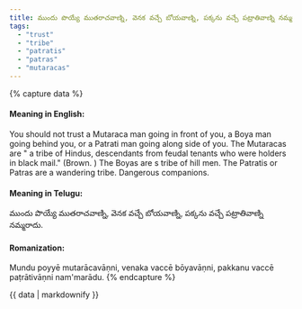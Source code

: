 ```yaml
---
title: ముందు పొయ్యే ముతరాచవాణ్ని, వెనక వచ్చే బోయవాణ్ని, పక్కను వచ్చే పట్రాతివాణ్ని నమ్మరాదు.
tags:
  - "trust"
  - "tribe"
  - "patratis"
  - "patras"
  - "mutaracas"
---
```


{% capture data %}
#### Meaning in English:
You should not trust a Mutaraca man going in front of you, a Boya man going behind you, or a Patrati man going along side of you.
The Mutaracas are " a tribe of Hindus, descendants from feudal tenants who were holders in black mail." (Brown. ) The Boyas are s tribe of hill men. The Patratis or Patras are a wandering tribe.
Dangerous companions.

#### Meaning in Telugu:
ముందు పొయ్యే ముతరాచవాణ్ని, వెనక వచ్చే బోయవాణ్ని, పక్కను వచ్చే పట్రాతివాణ్ని నమ్మరాదు.

#### Romanization:
Mundu poyyē mutarācavāṇni, venaka vaccē bōyavāṇni, pakkanu vaccē paṭrātivāṇni nam'marādu.
{% endcapture %}

{{ data | markdownify }}

